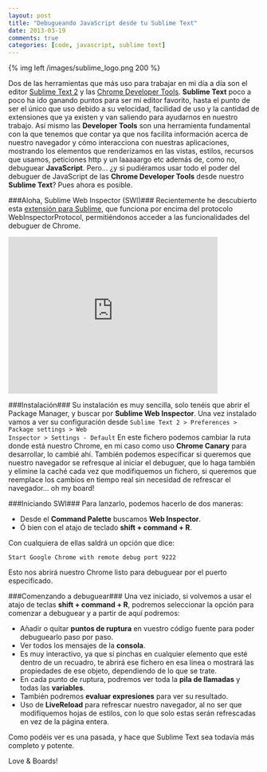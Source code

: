 ```yaml
---
layout: post
title: "Debugueando JavaScript desde tu Sublime Text"
date: 2013-03-19
comments: true
categories: [code, javascript, sublime text]
---
```

{% img left /images/sublime_logo.png 200 %}

Dos de las herramientas que más uso para trabajar en mi día a día son el editor <a href="http://www.sublimetext.com/">Sublime Text 2</a> y las <a href="https://developers.google.com/chrome-developer-tools/">Chrome Developer Tools</a>. **Sublime Text** poco a poco ha ido ganando puntos para ser mi editor favorito, hasta el punto de ser el único que uso debido a su velocidad, facilidad de uso y la cantidad de extensiones que ya existen y van saliendo para ayudarnos en nuestro trabajo. Así mismo las **Developer Tools** son una herramienta fundamental con la que tenemos que contar ya que nos facilita información acerca de nuestro navegador y cómo interacciona con nuestras aplicaciones, mostrando los elementos que renderizamos en las vistas, estilos, recursos que usamos, peticiones http y un laaaaargo etc además de, como no, debuguear **JavaScript**. Pero... ¿y si pudiéramos usar todo el poder del debuguer de JavaScript de las **Chrome Developer Tools** desde nuestro **Sublime Text**? Pues ahora es posible.

<!--more-->

###Aloha, Sublime Web Inspector (SWI)###
Recientemente he descubierto esta <a href="http://sokolovstas.github.com/SublimeWebInspector/">extensión para Sublime</a>, que funciona por encima del protocolo WebInspectorProtocol, permitiéndonos acceder a las funcionalidades del debuguer de Chrome. 

<iframe width="420" height="315" src="http://www.youtube.com/embed/LaH_43N34Jg" frameborder="0" allowfullscreen></iframe>

###Instalación###
Su instalación es muy sencilla, solo tenéis que abrir el Package Manager, y buscar por **Sublime Web Inspector**. Una vez instalado vamos a ver su configuración desde <code>Sublime Text 2 > Preferences > Package settings > Web Inspector > Settings - Default</code>
En este fichero podemos cambiar la ruta donde está nuestro Chrome, en mi caso como uso **Chrome Canary** para desarrollar, lo cambié ahí. También podemos especificar si queremos que nuestro navegador se refresque al iniciar el debuguer, que lo haga también y elimine la caché cada vez que modifiquemos un fichero, si queremos que reemplace los cambios en tiempo real sin necesidad de refrescar el navegador... oh my board!

###Iniciando SWI###
Para lanzarlo, podemos hacerlo de dos maneras:

- Desde el **Command Palette** buscamos **Web Inspector**. 
- Ó bien con el atajo de teclado **shift + command + R**.

Con cualquiera de ellas saldrá un opción que dice:
	
    Start Google Chrome with remote debug port 9222

Esto nos abrirá nuestro Chrome listo para debuguear por el puerto especificado.

###Comenzando a debuguear###
Una vez iniciado, si volvemos a usar el atajo de teclas **shift + command + R**, podremos seleccionar la opción para comenzar a debuguear y a partir de aquí podremos:

- Añadir o quitar **puntos de ruptura** en vuestro código fuente para poder debuguearlo paso por paso.
- Ver todos los mensajes de la **consola**.
- Es muy interactivo, ya que si pinchas en cualquier elemento que esté dentro de un recuadro, te abrirá ese fichero en esa linea o mostrará las propiedades de ese objeto, dependiendo de lo que se trate.
- En cada punto de ruptura, podremos ver toda la **pila de llamadas** y todas las **variables**.
- También podremos **evaluar expresiones** para ver su resultado.
- Uso de **LiveReload** para refrescar nuestro navegador, al no ser que modifiquemos hojas de estilos, con lo que solo estas serán refrescadas en vez de la página entera.

Como podéis ver es una pasada, y hace que Sublime Text sea todavía más completo y potente.

Love & Boards!

